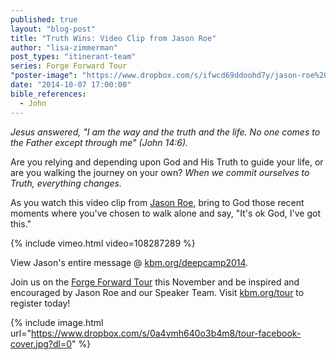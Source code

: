 ```yaml
---
published: true
layout: "blog-post"
title: "Truth Wins: Video Clip from Jason Roe"
author: "lisa-zimmerman"
post_types: "itinerant-team"
series: Forge Forward Tour
"poster-image": "https://www.dropbox.com/s/ifwcd69ddoohd7y/jason-roe%20copy.png?dl=0"
date: "2014-10-07 17:00:00"
bible_references: 
  - John
---
```


*Jesus answered, "I am the way and the truth and the life.  No one comes to the Father except through me" (John 14:6).*

Are you relying and depending upon God and His Truth to guide your life, or are you walking the journey on your own?  *When we commit ourselves to Truth, everything changes.* 

As you watch this video clip from <a href="http://www.kbm.org/speakers/jason-roe/" target="_blank">Jason Roe</a>, bring to God those recent moments where you've chosen to walk alone and say, "It's ok God, I've got this."  

{% include vimeo.html video=108287289 %}

View Jason's entire message @ <a href="http://www.kbm.org/fuel/140622-deep-camp-jason-roe/" target="_blank">kbm.org/deepcamp2014</a>.

Join us on the <a href="http://myemail.constantcontact.com/Join-us-on-the-Forge-Forward-Tour.html?soid=1110408784002&aid=saPZ2HDnQT0" target="_blank">Forge Forward Tour</a> this November and be inspired and encouraged by Jason Roe and our Speaker Team.  Visit <a href="http://www.kbm.org/tour/" target="_blank">kbm.org/tour</a> to register today!

{% include image.html url="https://www.dropbox.com/s/0a4vmh640o3b4m8/tour-facebook-cover.jpg?dl=0" %}
